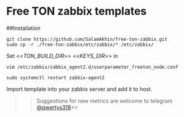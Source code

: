# Free TON zabbix templates

##Installation
```
git clone https://github.com/SalamAkhin/free-ton-zabbix.git
sudo cp -r ./free-ton-zabbix/etc/zabbix/* /etc/zabbix/
```

Set <<_TON_BUILD_DIR_>> <<_KEYS_DIR_>> in
```
vim /etc/zabbix/zabbix_agent2.d/userparameter_freeton_node.conf

sudo systemctl restart zabbix-agent2
```

Import template into your zabbix server and add it to host.


>>Suggestions for new metrics are welcome to telegram [@qwertys318](https://t.me/qwertys318)<<
